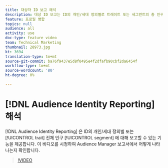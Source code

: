 ```yaml
---
title: 대상자 ID 보고 해석
description: 대상 ID 보고는 ID의 개인/세대 정의별로 트레이트 또는 세그먼트의 총 인구를 보고하는 기능을 고객에게 제공합니다. 이 비디오를 시청하여 Audience Manager 보고서에서 어떻게 나타나는지 확인합니다.
feature: 프로필 병합
topics: null
audience: all
activity: use
doc-type: feature video
team: Technical Marketing
thumbnail: 28973.jpg
kt: 3694
translation-type: tm+mt
source-git-commit: ba76f9437e5d8f0495e4f2dfafb90cbf2da6454f
workflow-type: tm+mt
source-wordcount: '80'
ht-degree: 0%

---
```



# [!DNL Audience Identity Reporting] 해석

[!DNL Audience Identity Reporting] 은 ID의 개인/세대 정의별 또는  [!UICONTROL trait] 전체 인구 [!UICONTROL segment] 에 대해 보고할 수 있는 기능을 제공합니다. 이 비디오를 시청하여 Audience Manager 보고서에서 어떻게 나타나는지 확인합니다.

>[!VIDEO](https://video.tv.adobe.com/v/28973/?quality=12)
